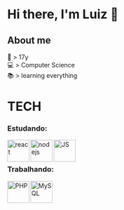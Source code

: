 # Hi there, I'm Luiz 👋

## About me
🎂 > 17y <br />
💻 > Computer Science <br />
📚 > learning everything <br />

# TECH

<h3 align='left'> Estudando: </h3>

<img align='left' alt='react' width='50px' src='https://upload.wikimedia.org/wikipedia/commons/a/a7/React-icon.svg' />

<img align='left' alt='nodejs' width='50px' src="https://img.icons8.com/windows/64/000000/node-js.png"/>

<img align='left' alt='JS' width='50px' src="https://img.icons8.com/color/100/000000/javascript.png"/>

</br>
</br>

<h3 align='left'> Trabalhando: </h3>

<img align='left' alt='PHP' width='50px' src="https://upload.wikimedia.org/wikipedia/commons/3/3b/PHP_Logo%2C_text_only.svg" />

<img align='left' alt='MySQL' width='50px' src="https://img.icons8.com/fluency/48/000000/mysql-logo.png"/>
